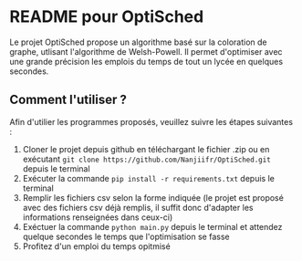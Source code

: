 # README pour OptiSched
Le projet OptiSched propose un algorithme basé sur la coloration de graphe, utlisant l'algorithme de Welsh-Powell. Il permet d'optimiser avec une grande précision
les emplois du temps de tout un lycée en quelques secondes. 

## Comment l'utiliser ?
Afin d'utilier les programmes proposés, veuillez suivre les étapes suivantes : 
1. Cloner le projet depuis github en téléchargant le fichier .zip ou en exécutant `git clone https://github.com/Nanjiifr/OptiSched.git` depuis le terminal
2. Exécuter la commande `pip install -r requirements.txt` depuis le terminal
3. Remplir les fichiers csv selon la forme indiquée (le projet est proposé avec des fichiers csv déjà remplis, il suffit donc d'adapter les informations renseignées dans ceux-ci)
4. Exéctuer la commande `python main.py` depuis le terminal et attendez quelque secondes le temps que l'optimisation se fasse
5. Profitez d'un emploi du temps opitmisé
